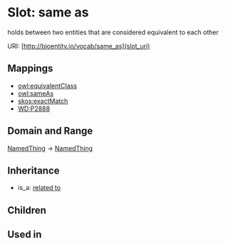 # Slot: same as


holds between two entities that are considered equivalent to each other

URI: [http://bioentity.io/vocab/same_as](slot_uri)
## Mappings

 * [owl:equivalentClass](http://purl.obolibrary.org/obo/owl_equivalentClass)
 * [owl:sameAs](http://purl.obolibrary.org/obo/owl_sameAs)
 * [skos:exactMatch](http://purl.obolibrary.org/obo/skos_exactMatch)
 * [WD:P2888](http://purl.obolibrary.org/obo/WD_P2888)
## Domain and Range

[NamedThing](NamedThing.md) -> [NamedThing](NamedThing.md)
## Inheritance

 *  is_a: [related to](related_to.md)
## Children

## Used in

